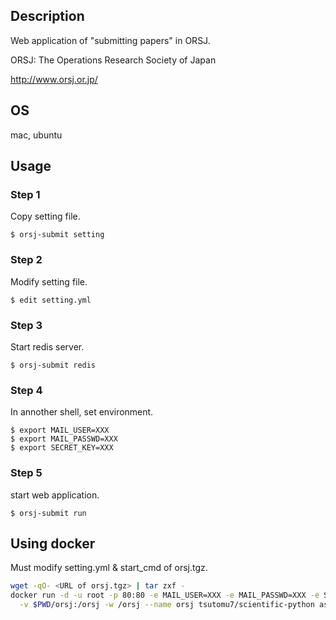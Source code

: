 ## Description

Web application of "submitting papers" in ORSJ.

ORSJ: The Operations Research Society of Japan

http://www.orsj.or.jp/

## OS

mac, ubuntu

## Usage

### Step 1

Copy setting file.

```
$ orsj-submit setting
```

### Step 2

Modify setting file.

```
$ edit setting.yml
```

### Step 3

Start redis server.

```
$ orsj-submit redis
```

### Step 4

In annother shell, set environment.

```
$ export MAIL_USER=XXX
$ export MAIL_PASSWD=XXX
$ export SECRET_KEY=XXX
```

### Step 5

start web application.

```
$ orsj-submit run
```

## Using docker

Must modify setting.yml & start_cmd of orsj.tgz.

```bash
wget -qO- <URL of orsj.tgz> | tar zxf -
docker run -d -u root -p 80:80 -e MAIL_USER=XXX -e MAIL_PASSWD=XXX -e SECRET_KEY=XXX \
  -v $PWD/orsj:/orsj -w /orsj --name orsj tsutomu7/scientific-python ash start_cmd
```
